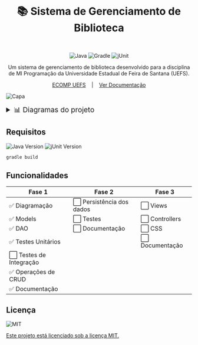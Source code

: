 <div align="center">

# 📚 Sistema de Gerenciamento de Biblioteca
<br>

![Java](https://img.shields.io/badge/Java-%23ED8B00?logo=openjdk&logoColor=white)
![Gradle](https://img.shields.io/badge/Gradle-02303A?logo=gradle&logoColor=white)
![jUnit](https://img.shields.io/badge/jUnit-25A162?logo=junit5&logoColor=white)

Um sistema de gerenciamento de biblioteca desenvolvido para a disciplina de MI Programação da Universidade Estadual de Feira de Santana (UEFS).

[ECOMP UEFS](https://www.ecomp.uefs.br/)&nbsp;&nbsp;&nbsp;&nbsp;|&nbsp;&nbsp;&nbsp;&nbsp;[Ver Documentação](https://thejoseviictor.github.io/SistemaGerenciamentoBiblioteca/)

</div>


![Capa](https://cdn.micaelmuniz.com/img/sistemagerenciamentodebibliotecailustracao2.png)


<details>
    <summary style="font-size: 1.2rem;">📊 Diagramas do projeto</summary>
    
  - <h5>Diagrama de Classes</h5><img src="https://raw.githubusercontent.com/thejoseviictor/SistemaGerenciamentoBiblioteca/main/diagramas/DiagramaClasses.png" alt="Diagrama de Classes" width="100%"/>
  - <h5>Diagrama de Casos de Uso</h5><img src="https://raw.githubusercontent.com/thejoseviictor/SistemaGerenciamentoBiblioteca/main/diagramas/DiagramaCasosUso.png" alt="Diagrama de Casos de Uso" width="100%"/>

</details>


## Requisitos
![Java Version](https://img.shields.io/badge/OpenJDK-20.0.2-yellow) ![jUnit Version](https://img.shields.io/badge/JUnit-4.13.1-blue) 
```bash 
gradle build
```


## Funcionalidades

| Fase 1                 | Fase 2                   | Fase 3         |
|------------------------|--------------------------|----------------|
| ✅ Diagramação          | ⬜ Persistência dos dados | ⬜ Views        |
| ✅ Models               | ⬜ Testes                 | ⬜ Controllers  |
| ✅ DAO                  | ⬜ Documentação           | ⬜ CSS          |
| ✅ Testes Unitários     |                          | ⬜ Documentação |
| ⬜ Testes de Integração |                          |                |
| ✅ Operações de CRUD    |                          |                |
| ✅ Documentação         |                          |                |

## Licença

![MIT](https://img.shields.io/github/license/micaelmz/you-shop?style=for-the-badge)

[//]: # ([![FOSSA Status]&#40;https://app.fossa.com/api/projects/git%2Bgithub.com%2Fmicaelmuniz%2Fyoushop.svg?type=large&#41;]&#40;https://app.fossa.com/projects/git%2Bgithub.com%2Fmicaelmuniz%2Fyoushop?ref=badge_large&#41;)

[Este projeto está licenciado sob a licença MIT.](https://github.com/micaelmz/you-shop/blob/master/LICENSE)